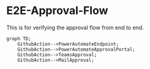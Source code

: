 # E2E-Approval-Flow

This is for verifying the approval flow from end to end.

```mermaid
graph TD;
    GithubAction-->PowerAutomateEndpoint;
    GithubAction-->PowerAutomateApprovalPortal;
    GithubAction-->TeamsApproval;
    GithubAction-->MailApproval;
```